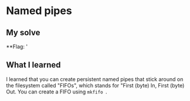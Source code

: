 # Named pipes



## My solve
**Flag: '



## What I learned
I learned that you can create persistent named pipes that stick around on the filesystem called "FIFOs", which stands for "First (byte) In, First (byte) Out. You can create a FIFO using ``mkfifo ``.